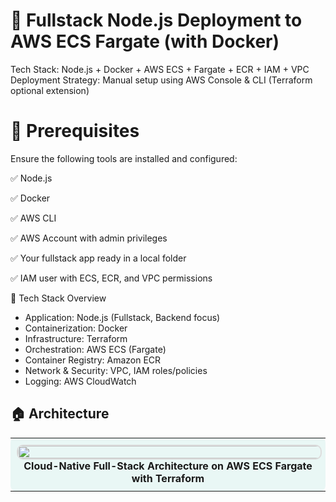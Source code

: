 
# 🚀 Fullstack Node.js Deployment to AWS ECS Fargate (with Docker)

Tech Stack: Node.js + Docker + AWS ECS + Fargate + ECR + IAM + VPC
Deployment Strategy: Manual setup using AWS Console & CLI (Terraform optional extension)

# 🔧 Prerequisites
Ensure the following tools are installed and configured:

✅ Node.js

✅ Docker

✅ AWS CLI

✅ AWS Account with admin privileges

✅ Your fullstack app ready in a local folder

✅ IAM user with ECS, ECR, and VPC permissions


🚧 Tech Stack Overview
- Application: Node.js (Fullstack, Backend focus)
- Containerization: Docker
- Infrastructure: Terraform
- Orchestration: AWS ECS (Fargate)
- Container Registry: Amazon ECR
- Network & Security: VPC, IAM roles/policies
- Logging: AWS CloudWatch



## 🏠 Architecture

<table style="width: 100%; margin-bottom: 20px;">
  <tr>
    <td align="center" style="padding: 10px; background-color: #e9f7f5; border-radius: 8px;">
      <img src="https://github.com/arumullayaswanth/Fullstack-nodejs-ecs-fargate-deployment/blob/62f6845bd06abeb9c61af07a37b4ff0a197e3134/documents%20file/Cloud-Native%20Full-Stack%20Architecture%20on%20AWS%20ECS%20Fargate%20with%20Terraform.png" width="1000%" style="border: 2px solid #ddd; border-radius: 10px;">
      <br><b>Cloud-Native Full-Stack Architecture on AWS ECS Fargate with Terraform</b>
    </td>
  </tr>
</table>

